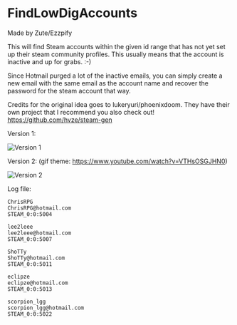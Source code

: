 # FindLowDigAccounts
Made by Zute/Ezzpify

This will find Steam accounts within the given id range that has not yet set up their steam community profiles. This usually means that the account is inactive and up for grabs. :-)

Since Hotmail purged a lot of the inactive emails, you can simply create a new email with the same email as the account name and recover the password for the steam account that way.

Credits for the original idea goes to lukeryuri/phoenixdoom. They have their own project that I recommend you also check out! https://github.com/hvze/steam-gen

Version 1:

![Version 1](http://i.imgur.com/dcR25er.gif)

Version 2: (gif theme: https://www.youtube.com/watch?v=VTHsOSGJHN0)

![Version 2](http://i.imgur.com/7rWbmJl.gif)



Log file:
```
ChrisRPG
ChrisRPG@hotmail.com
STEAM_0:0:5004

lee2leee
lee2leee@hotmail.com
STEAM_0:0:5007

ShoTTy
ShoTTy@hotmail.com
STEAM_0:0:5011

eclipze
eclipze@hotmail.com
STEAM_0:0:5013

scorpion_lgg
scorpion_lgg@hotmail.com
STEAM_0:0:5022
```
